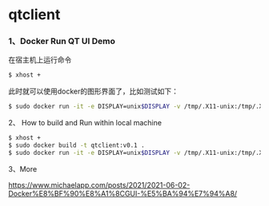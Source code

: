 # qtclient
### 1、Docker Run QT UI Demo 

在宿主机上运行命令

```bash
$ xhost +
```

此时就可以使用docker的图形界面了，比如测试如下：

```bash
$ sudo docker run -it -e DISPLAY=unix$DISPLAY -v /tmp/.X11-unix:/tmp/.X11-unix lorahz/qtclient:0.2
```



2、 How to build and Run within local machine

```bash
$ xhost +
$ sudo docker build -t qtclient:v0.1 .
$ sudo docker run -it -e DISPLAY=unix$DISPLAY -v /tmp/.X11-unix:/tmp/.X11-unix qtclient:v0.1
```

3、More

https://www.michaelapp.com/posts/2021/2021-06-02-Docker%E8%BF%90%E8%A1%8CGUI-%E5%BA%94%E7%94%A8/